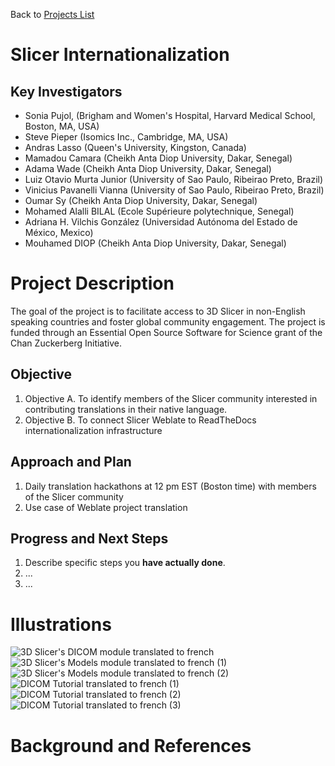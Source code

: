 Back to [Projects List](../../README.md#ProjectsList)

# Slicer Internationalization

## Key Investigators

- Sonia Pujol, (Brigham and Women's Hospital, Harvard Medical School, Boston, MA, USA) 
- Steve Pieper (Isomics Inc., Cambridge, MA, USA) 
- Andras Lasso (Queen's University, Kingston, Canada)
- Mamadou Camara (Cheikh Anta Diop University, Dakar, Senegal)
- Adama Wade (Cheikh Anta Diop University, Dakar, Senegal)
- Luiz Otavio Murta Junior (University of Sao Paulo, Ribeirao Preto, Brazil)
- Vinicius Pavanelli Vianna (University of Sao Paulo, Ribeirao Preto, Brazil)
- Oumar Sy (Cheikh Anta Diop University, Dakar, Senegal)
- Mohamed Alalli BILAL (Ecole Supérieure polytechnique, Senegal)
- Adriana H. Vilchis González (Universidad Autónoma del Estado de México, Mexico)
- Mouhamed DIOP (Cheikh Anta Diop University, Dakar, Senegal)

# Project Description

The goal of the project is to facilitate access to 3D Slicer in non-English speaking countries and foster global community engagement. The project is funded through an Essential Open Source Software for Science grant of the Chan Zuckerberg Initiative. 
## Objective

<!-- Describe here WHAT you would like to achieve (what you will have as end result). -->

1. Objective A. To identify members of the Slicer community interested in contributing translations in their native language. 
1. Objective B. To connect Slicer Weblate to ReadTheDocs internationalization infrastructure 

## Approach and Plan

<!-- Describe here HOW you would like to achieve the objectives stated above. -->

1. Daily translation hackathons at 12 pm EST (Boston time) with members of the Slicer community
1. Use case of Weblate project translation

## Progress and Next Steps

<!-- Update this section as you make progress, describing of what you have ACTUALLY DONE. If there are specific steps that you could not complete then you can describe them here, too. -->

1. Describe specific steps you **have actually done**.
1. ...
1. ...

# Illustrations

<!-- Add pictures and links to videos that demonstrate what has been accomplished.
![Description of picture](Example2.jpg)
![Some more images](Example2.jpg)
-->
![3D Slicer's DICOM module translated to french](file:///home/dove/PW/Screenshot%20from%202022-06-30%2020-11-10.png)
![3D Slicer's Models module translated to french (1)](file:///home/dove/PW/Screenshot%20from%202022-06-30%2020-11-42.png)
![3D Slicer's Models module translated to french (2)](file:///home/dove/PW/Screenshot%20from%202022-06-30%2020-11-55.png)
![DICOM Tutorial translated to french (1)](file:///home/dove/PW/Screenshot%20from%202022-06-30%2020-33-40.png)
![DICOM Tutorial translated to french (2)](file:///home/dove/PW/Screenshot%20from%202022-06-30%2020-32-32.png)
![DICOM Tutorial translated to french (3)](file:///home/dove/PW/Screenshot%20from%202022-06-30%2020-31-27.png)

# Background and References

<!-- If you developed any software, include link to the source code repository. If possible, also add links to sample data, and to any relevant publications. -->
